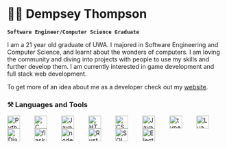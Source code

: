 # 👨‍💻 Dempsey Thompson 

**`Software Engineer/Computer Science Graduate`**

<!-- Bio -->
I am a 21 year old graduate of UWA. I majored in Software Engineering and Computer Science, and learnt about the wonders of computers. I am loving the community and diving into projects with people to use my skills and further develop them. I am currently interested in game development and full stack web development.

To get more of an idea about me as a developer check out my [website](https://www.d-sons.com/).

<!-- Development Tool and Language Icons -->
### ⚒️ Languages and Tools
<img align="left" alt="Python" style="padding-right:30px; width:30px; height:30px;" src="https://cdn.jsdelivr.net/gh/devicons/devicon/icons/python/python-original.svg"/>
<img align="left" alt="C" style="padding-right:30px; width:30px; height:30px;" src="https://cdn.jsdelivr.net/gh/devicons/devicon/icons/c/c-original.svg"/>
<img align="left" alt="Java" style="padding-right:30px; width:30px; height:30px;" src="https://cdn.jsdelivr.net/gh/devicons/devicon/icons/java/java-original.svg"/>
<img align="left" alt="HTML" style="padding-right:30px; width:30px; height:30px;" src="https://cdn.jsdelivr.net/gh/devicons/devicon/icons/html5/html5-original.svg"/>
<img align="left" alt="CSS" style="padding-right:30px; width:30px; height:30px;" src="https://cdn.jsdelivr.net/gh/devicons/devicon/icons/css3/css3-original.svg"/>
<img align="left" alt="Javascript" style="padding-right:30px; width:30px; height:30px;" src="https://cdn.jsdelivr.net/gh/devicons/devicon/icons/javascript/javascript-original.svg"/>
<img align="left" alt="typescript" style="padding-right:30px; width:30px; height:30px;" src="https://cdn-icons-png.flaticon.com/512/5968/5968381.png"/>
<img align="left" alt="Lua" style="padding-right:30px; width:30px; height:30px;" src="https://upload.wikimedia.org/wikipedia/commons/c/cf/Lua-Logo.svg"/>
<img align="left" alt="Django" style="padding-right:30px; width:30px; height:30px;" src="https://icons.veryicon.com/png/o/business/vscode-program-item-icon/django-1.png"/>
<img align="left" alt="flask" style="padding-right:30px; width:30px; height:30px;" src="https://cdn.iconscout.com/icon/free/png-256/free-flask-51-285137.png?f=webp"/>
<img align="left" alt="nodeJS" style="padding-right:30px; width:30px; height:30px;" src="https://static-00.iconduck.com/assets.00/node-js-icon-454x512-nztofx17.png"/>
<img align="left" alt="Rust" style="padding-right:30px; width:30px; height:30px;" src="https://miqh.gallerycdn.vsassets.io/extensions/miqh/vscode-language-rust/0.14.0/1536151476041/Microsoft.VisualStudio.Services.Icons.Default"/>
<img align="left" alt="SQL" style="padding-right:30px; width:30px; height:30px;" src="https://cdn-icons-png.flaticon.com/512/4299/4299956.png"/>
<img align="left" alt="ElectronJS" style="padding-right:30px; width:30px; height:30px;" src="https://upload.wikimedia.org/wikipedia/commons/thumb/9/91/Electron_Software_Framework_Logo.svg/1200px-Electron_Software_Framework_Logo.svg.png"/>

